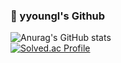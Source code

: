 ### 🍺 yyoungl's Github

![Anurag's GitHub stats](https://github-readme-stats.vercel.app/api?username=yyoungl&show_icons=true&theme=onedark)
<br>
[![Solved.ac Profile](http://mazassumnida.wtf/api/v2/generate_badge?boj=pisouz7)](https://solved.ac/pisouz7/)  
